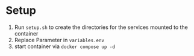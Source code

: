 # Setup

1. Run `setup.sh` to create the directories for the services mounted to the container
2. Replace Parameter in `variables.env`
3. start container via `docker compose up -d`
